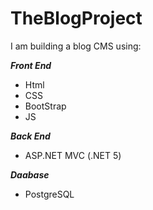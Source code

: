 # TheBlogProject

I am building a blog CMS using:

***Front End***
- Html
- CSS
- BootStrap
- JS


***Back End***
- ASP.NET MVC (.NET 5)


***Daabase***
-  PostgreSQL
